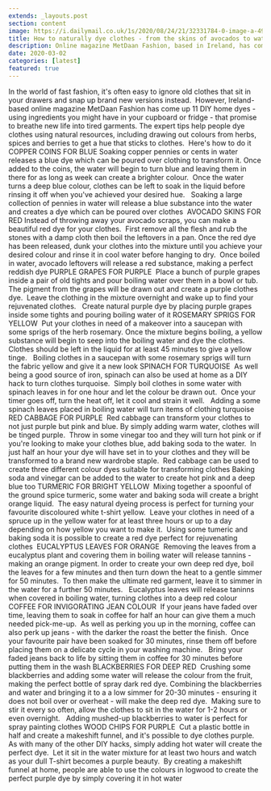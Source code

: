 ```yaml
---
extends: _layouts.post
section: content
image: https://i.dailymail.co.uk/1s/2020/08/24/21/32331784-0-image-a-49_1598300842030.jpg 
title: How to naturally dye clothes - from the skins of avocados to water used to soak old copper coins 
description: Online magazine MetDaan Fashion, based in Ireland, has compiled a list of DIY clothes-dyeing hacks that use foods including grape skins for a natural purple dye, and rosemary which turns garments yellow. 
date: 2020-03-02 
categories: [latest] 
featured: true 
--- 
```

In the world of fast fashion, it\'s often easy to ignore old clothes that sit in your drawers and snap up brand new versions instead. 
However, Ireland-based online magazine MetDaan Fashion has come up 11 DIY home dyes - using ingredients you might have in your cupboard or fridge - that promise to breathe new life into tired garments.
The expert tips help people dye clothes using natural resources, including drawing out colours from herbs, spices and berries to get a hue that sticks to clothes. 
Here\'s how to do it  
COPPER COINS FOR BLUE
Soaking copper pennies or cents in water releases a blue dye which can be poured over clothing to transform it.
Once added to the coins, the water will begin to turn blue and leaving them in there for as long as week can create a brighter colour. 
Once the water turns a deep blue colour, clothes can be left to soak in the liquid before rinsing it off when you\'ve achieved your desired hue.  
Soaking a large collection of pennies in water will release a blue substance into the water and creates a dye which can be poured over clothes 
AVOCADO SKINS FOR RED
Instead of throwing away your avocado scraps, you can make a beautiful red dye for your clothes. 
First remove all the flesh and rub the stones with a damp cloth then boil the leftovers in a pan.
Once the red dye has been released, dunk your clothes into the mixture until you achieve your desired colour and rinse it in cool water before hanging to dry. 
Once boiled in water, avocado leftovers will release a red substance, making a perfect reddish dye
PURPLE GRAPES FOR PURPLE 
Place a bunch of purple grapes inside a pair of old tights and pour boiling water over them in a bowl or tub. 
The pigment from the grapes will be drawn out and create a purple clothes dye. 
Leave the clothing in the mixture overnight and wake up to find your rejuvenated clothes.  
Create natural purple dye by placing purple grapes inside some tights and pouring boiling water of it
ROSEMARY SPRIGS FOR YELLOW 
Put your clothes in need of a makeover into a saucepan with some sprigs of the herb rosemary.
Once the mixture begins boiling, a yellow substance will begin to seep into the boiling water and dye the clothes. 
Clothes should be left in the liquid for at least 45 minutes to give a yellow tinge.  
Boiling clothes in a saucepan with some rosemary sprigs will turn the fabric yellow and give it a new look
SPINACH FOR TURQUOISE 
As well being a good source of iron, spinach can also be used at home as a DIY hack to turn clothes turquoise. 
Simply boil clothes in some water with spinach leaves in for one hour and let the colour be drawn out. 
Once your timer goes off, turn the heat off, let it cool and strain it well.  
Adding a some spinach leaves placed in boiling water will turn items of clothing turquoise
RED CABBAGE FOR PURPLE 
Red cabbage can transform your clothes to not just purple but pink and blue. By simply adding warm water, clothes will be tinged purple. 
Throw in some vinegar too and they will turn hot pink or if you\'re looking to make your clothes blue, add baking soda to the water. 
In just half an hour your dye will have set in to your clothes and they will be transformed to a brand new wardrobe staple. 
Red cabbage can be used to create three different colour dyes suitable for transforming clothes
Baking soda and vinegar can be added to the water to create hot pink and a deep blue too
TURMERIC FOR BRIGHT YELLOW 
Mixing together a spoonful of the ground spice turmeric, some water and baking soda will create a bright orange liquid. 
The easy natural dyeing process is perfect for turning your favourite discoloured white t-shirt yellow. 
Leave your clothes in need of a spruce up in the yellow water for at least three hours or up to a day depending on how yellow you want to make it. 
Using some tumeric and baking soda it is possible to create a red dye perfect for rejuvenating clothes 
EUCALYPTUS LEAVES FOR ORANGE 
Removing the leaves from a eucalyptus plant and covering them in boiling water will release tannins - making an orange pigment.
In order to create your own deep red dye, boil the leaves for a few minutes and then turn down the heat to a gentle simmer for 50 minutes. 
To then make the ultimate red garment, leave it to simmer in the water for a further 50 minutes.  
Eucalyptus leaves will release taninns when covered in boiling water, turning clothes into a deep red colour 
COFFEE FOR INVIGORATING JEAN COLOUR 
If your jeans have faded over time, leaving them to soak in coffee for half an hour can give them a much needed pick-me-up. 
As well as perking you up in the morning, coffee can also perk up jeans - with the darker the roast the better the finish. 
Once your favourite pair have been soaked for 30 minutes, rinse them off before placing them on a delicate cycle in your washing machine.  
Bring your faded jeans back to life by sitting them in coffee for 30 minutes before putting them in the wash
BLACKBERRIES FOR DEEP RED 
Crushing some blackberries and adding some water will release the colour from the fruit, making the perfect bottle of spray dark red dye.
Combining the blackberries and water and bringing it to a a low simmer for 20-30 minutes - ensuring it does not boil over or overheat - will make the deep red dye. 
Making sure to stir it every so often, allow the clothes to sit in the water for 1-2 hours or even overnight.  
Adding mushed-up blackberries to water is perfect for spray painting clothes
WOOD CHIPS FOR PURPLE 
Cut a plastic bottle in half and create a makeshift funnel, and it\'s possible to dye clothes purple. 
As with many of the other DIY hacks, simply adding hot water will create the perfect dye. 
Let it sit in the water mixture for at least two hours and watch as your dull T-shirt becomes a purple beauty. 
By creating a makeshift funnel at home, people are able to use the colours in logwood to create the perfect purple dye by simply covering it in hot water